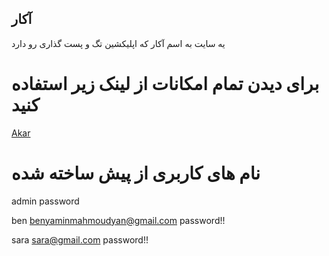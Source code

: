 ## آکار 
یه سایت به اسم آکار که اپلیکشین تگ و پست گذاری رو دارد

# برای دیدن تمام امکانات از لینک زیر استفاده کنید
<a href="#">Akar</a>

# نام های کاربری از پیش ساخته شده 
admin
password

ben
benyaminmahmoudyan@gmail.com
password!!

sara
sara@gmail.com
password!!
